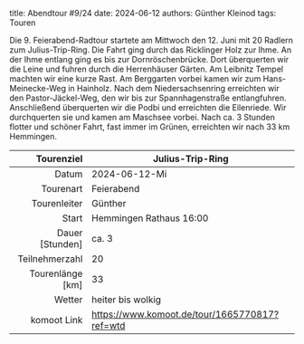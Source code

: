 title: Abendtour #9/24 
date: 2024-06-12
authors: Günther Kleinod 
tags: Touren  

Die 9. Feierabend-Radtour startete am Mittwoch den 12. Juni mit 20 Radlern zum Julius-Trip-Ring. 
Die Fahrt ging durch das Ricklinger Holz zur Ihme. An der Ihme entlang ging es bis zur Dornröschenbrücke. Dort überquerten wir die Leine und fuhren durch die Herrenhäuser 
Gärten. Am Leibnitz Tempel machten wir eine kurze Rast. Am Berggarten vorbei kamen wir zum Hans-Meinecke-Weg in Hainholz. Nach dem Niedersachsenring erreichten wir den 
Pastor-Jäckel-Weg, den wir bis zur Spannhagenstraße entlangfuhren. Anschließend überquerten wir die Podbi und erreichten die Eilenriede. Wir durchquerten sie und kamen am 
Maschsee vorbei. Nach ca. 3 Stunden flotter und schöner Fahrt, fast immer im Grünen, erreichten wir nach 33 km Hemmingen.

Tourenziel       | Julius-Trip-Ring
---------------: | ----------------------- 
Datum            | 2024-06-12-Mi
Tourenart        | Feierabend
Tourenleiter     | Günther
Start            | Hemmingen Rathaus 16:00
Dauer [Stunden]  | ca. 3
Teilnehmerzahl   | 20
Tourenlänge [km] | 33
Wetter           | heiter bis wolkig
komoot Link      | <https://www.komoot.de/tour/1665770817?ref=wtd>
